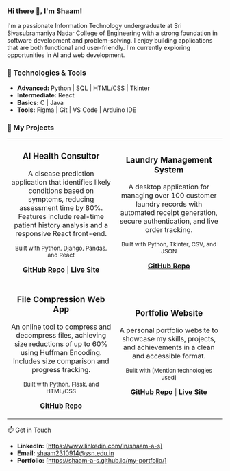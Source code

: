 ### Hi there 👋, I'm Shaam!

I'm a passionate Information Technology undergraduate at Sri Sivasubramaniya Nadar College of Engineering with a strong foundation in software development and problem-solving. I enjoy building applications that are both functional and user-friendly. I'm currently exploring opportunities in AI and web development.

### 🔧 Technologies & Tools

- **Advanced:** Python | SQL | HTML/CSS | Tkinter
- **Intermediate:** React
- **Basics:** C | Java
- **Tools:** Figma | Git | VS Code | Arduino IDE
### 🚀 My Projects

<table>
  <tr>
    <td width="50%">
      <h3 align="center">AI Health Consultor</h3>
      <div align="center">
        <p>A disease prediction application that identifies likely conditions based on symptoms, reducing assessment time by 80%. Features include real-time patient history analysis and a responsive React front-end.</p>
        <p>
          <sub>Built with Python, Django, Pandas, and React</sub>
        </p>
        <p><strong><a href="[https://github.com/shaam-a-s/symptom-checker-full-stack]">GitHub Repo</a></strong> | <strong><a href="[https://ai-health-chec.netlify.app/]">Live Site</a></strong></p>
      </div>
    </td>
    <td width="50%">
      <h3 align="center">Laundry Management System</h3>
      <div align="center">
        <p>A desktop application for managing over 100 customer laundry records with automated receipt generation, secure authentication, and live order tracking.</p>
        <p>
          <sub>Built with Python, Tkinter, CSV, and JSON</sub>
        </p>
        <p><strong><a href="[https://github.com/shaam-a-s/laundrymanagement]">GitHub Repo</a></strong></p>
      </div>
    </td>
  </tr>
  <tr>
    <td width="50%">
      <h3 align="center">File Compression Web App</h3>
      <div align="center">
        <p>An online tool to compress and decompress files, achieving size reductions of up to 60% using Huffman Encoding. Includes size comparison and progress tracking.</p>
        <p>
          <sub>Built with Python, Flask, and HTML/CSS</sub>
        </p>
        <p><strong><a href="[https://github.com/shaam-a-s/filezipper]">GitHub Repo</a></strong></p>
      </div>
    </td>
    <td width="50%">
      <h3 align="center">Portfolio Website</h3>
      <div align="center">
        <p>A personal portfolio website to showcase my skills, projects, and achievements in a clean and accessible format.</p>
        <p>
          <sub>Built with [Mention technologies used]</sub>
        </p>
        <p><strong><a href="[https://github.com/shaam-a-s/my-portfolio]">GitHub Repo</a></strong> | <strong><a href="[https://shaam-a-s.github.io/my-portfolio/]">Live Site</a></strong></p>
      </div>
    </td>
  </tr>
</table>
📫 Get in Touch

- **LinkedIn:** [https://www.linkedin.com/in/shaam-a-s]
- **Email:** shaam2310914@ssn.edu.in
- **Portfolio:** [https://shaam-a-s.github.io/my-portfolio/]
